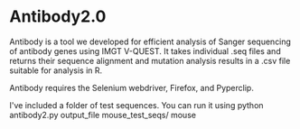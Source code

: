 Antibody2.0
===========

Antibody is a tool we developed for efficient analysis of Sanger sequencing of antibody genes using IMGT V-QUEST. It takes individual .seq files and returns their sequence alignment and mutation analysis results in a .csv file suitable for analysis in R. 

Antibody requires the Selenium webdriver, Firefox, and Pyperclip. 

I've included a folder of test sequences. You can run it using python antibody2.py output_file mouse_test_seqs/ mouse